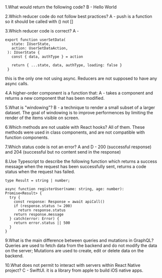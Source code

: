 1.What would return the following code? B - 
<ScrollView>
   <View>
     <Text>Hello</Text>
     <Text>World</Text>
   </View>
 </ScrollView>

2.Which reducer code do not follow best practices? A - push is a function so it should be called with () not []

3.Which reducer code is correct? A - 
```
export function userSetData(
   state: IUserState,
   action: UserSetDataAction,
 ): IUserState {
   const { data, authType } = action
 
   return { ...state, data, authType, loading: false }
 }
 ```
 this is the only one not using async. Reducers are not supposed to have any async calls.

4.A higher-order component is a function that: A - takes a component and returns a new component that has been modified.

5.What is "windowing"? B - a technique to render a small subset of a larger dataset. The goal of windowing is to improve performences by limiting the render of the items visible on screen.

6.Which methods are not usable with React hooks? All of them. These methods were used in class components, and are not compatible with function components.

7.Which status code is not an error? A and D - 200 (successful response) and 204 (successful but no content send in the response)

8.Use Typescript to describe the following function which returns a success message when the request has been successfully sent, returns a code status when the request has failed.

```
type Result = string | number;

async function registerUser(name: string, age: number): Promise<Result> {
  try {
    const response: Response = await apiCall()
    if (response.status != 200)
      return response.status
    return response.message
  } catch(error: Error) {
    return error.status || 500
  }
}
```

9.What is the main difference between queries and mutations in GraphQL?
Queries are used to fetch data from the backend and do not modify the data on the server;
Mutations are used to create, edit or delete data on the backend.

10.What does not permit to interact with servers within React Native project? C - SwiftUI. it is a library from apple to build iOS native apps.